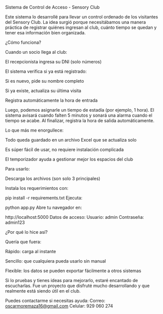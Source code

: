 Sistema de Control de Acceso - Sensory Club

Este sistema lo desarrollé para llevar un control ordenado de los visitantes del Sensory Club. La idea surgió porque necesitábamos una manera práctica de registrar quiénes ingresan al club, cuánto tiempo se quedan y tener esa información bien organizada.

¿Cómo funciona?

Cuando un socio llega al club:

El recepcionista ingresa su DNI (solo números)

El sistema verifica si ya está registrado:

Si es nuevo, pide su nombre completo

Si ya existe, actualiza su última visita

Registra automáticamente la hora de entrada

Luego, podemos asignarle un tiempo de estadía (por ejemplo, 1 hora). El sistema avisará cuando falten 5 minutos y sonará una alarma cuando el tiempo se acabe. Al finalizar, registra la hora de salida automáticamente.

Lo que más me enorgullece:

Todo queda guardado en un archivo Excel que se actualiza solo

Es súper fácil de usar, no requiere instalación complicada

El temporizador ayuda a gestionar mejor los espacios del club

Para usarlo:

Descarga los archivos (son solo 3 principales)

Instala los requerimientos con:

pip install -r requirements.txt
Ejecuta:

python app.py
Abre tu navegador en:

http://localhost:5000
Datos de acceso:
Usuario: admin
Contraseña: admin123

¿Por qué lo hice así?

Quería que fuera:

Rápido: carga al instante

Sencillo: que cualquiera pueda usarlo sin manual

Flexible: los datos se pueden exportar fácilmente a otros sistemas

Si lo pruebas y tienes ideas para mejorarlo, estaré encantado de escucharlas. Fue un proyecto que disfruté mucho desarrollando y que realmente está siendo útil en el club.

Puedes contactarme si necesitas ayuda:
Correo: oscarmoremaza16@gmail.com
Celular: 929 060 274
